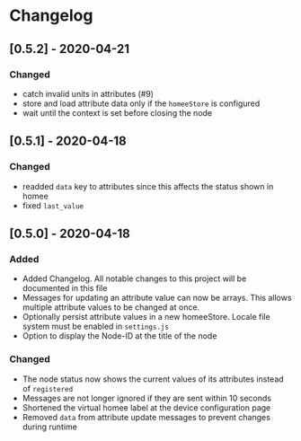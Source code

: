 # Changelog

## [0.5.2] - 2020-04-21
### Changed
- catch invalid units in attributes (#9)
- store and load attribute data only if the `homeeStore` is configured
- wait until the context is set before closing the node

## [0.5.1] - 2020-04-18
### Changed
- readded `data` key to attributes since this affects the status shown in homee
- fixed `last_value`

## [0.5.0] - 2020-04-18
### Added
- Added Changelog. All notable changes to this project will be documented in this file
- Messages for updating an attribute value can now be arrays. This allows multiple attribute values to be changed at once.
- Optionally persist attribute values in a new homeeStore. Locale file system must be enabled in `settings.js`
- Option to display the Node-ID at the title of the node

### Changed
- The node status now shows the current values of its attributes instead of `registered`
- Messages are not longer ignored if they are sent within 10 seconds
- Shortened the virtual homee label at the device configuration page
- Removed `data` from attribute update messages to prevent changes during runtime
